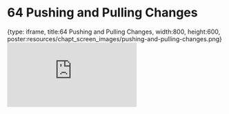# 64 Pushing and Pulling Changes
 
{type: iframe, title:64 Pushing and Pulling Changes, width:800, height:600, poster:resources/chapt_screen_images/pushing-and-pulling-changes.png}
![](https://datatrail-jhu.github.io/DataTrail/no_toc/pushing-and-pulling-changes.html)
 

 
